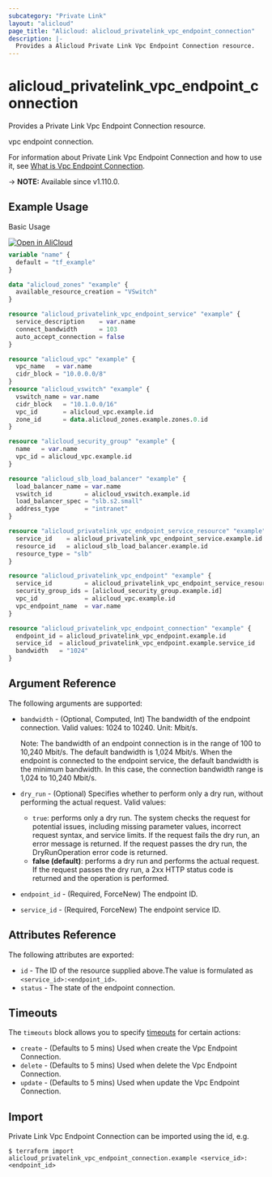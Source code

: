 ```yaml
---
subcategory: "Private Link"
layout: "alicloud"
page_title: "Alicloud: alicloud_privatelink_vpc_endpoint_connection"
description: |-
  Provides a Alicloud Private Link Vpc Endpoint Connection resource.
---
```


# alicloud_privatelink_vpc_endpoint_connection

Provides a Private Link Vpc Endpoint Connection resource.

vpc endpoint connection.

For information about Private Link Vpc Endpoint Connection and how to use it, see [What is Vpc Endpoint Connection](https://www.alibabacloud.com/help/en/privatelink/latest/api-privatelink-2020-04-15-enablevpcendpointzoneconnection).

-> **NOTE:** Available since v1.110.0.

## Example Usage

Basic Usage

<div style="display: block;margin-bottom: 40px;"><div class="oics-button" style="float: right;position: absolute;margin-bottom: 10px;">
  <a href="https://api.aliyun.com/terraform?resource=alicloud_privatelink_vpc_endpoint_connection&exampleId=0847e1ba-7d2d-7ade-4392-292c3d8b7fdae9806382&activeTab=example&spm=docs.r.privatelink_vpc_endpoint_connection.0.0847e1ba7d&intl_lang=EN_US" target="_blank">
    <img alt="Open in AliCloud" src="https://img.alicdn.com/imgextra/i1/O1CN01hjjqXv1uYUlY56FyX_!!6000000006049-55-tps-254-36.svg" style="max-height: 44px; max-width: 100%;">
  </a>
</div></div>

```terraform
variable "name" {
  default = "tf_example"
}

data "alicloud_zones" "example" {
  available_resource_creation = "VSwitch"
}

resource "alicloud_privatelink_vpc_endpoint_service" "example" {
  service_description    = var.name
  connect_bandwidth      = 103
  auto_accept_connection = false
}

resource "alicloud_vpc" "example" {
  vpc_name   = var.name
  cidr_block = "10.0.0.0/8"
}
resource "alicloud_vswitch" "example" {
  vswitch_name = var.name
  cidr_block   = "10.1.0.0/16"
  vpc_id       = alicloud_vpc.example.id
  zone_id      = data.alicloud_zones.example.zones.0.id
}

resource "alicloud_security_group" "example" {
  name   = var.name
  vpc_id = alicloud_vpc.example.id
}

resource "alicloud_slb_load_balancer" "example" {
  load_balancer_name = var.name
  vswitch_id         = alicloud_vswitch.example.id
  load_balancer_spec = "slb.s2.small"
  address_type       = "intranet"
}

resource "alicloud_privatelink_vpc_endpoint_service_resource" "example" {
  service_id    = alicloud_privatelink_vpc_endpoint_service.example.id
  resource_id   = alicloud_slb_load_balancer.example.id
  resource_type = "slb"
}

resource "alicloud_privatelink_vpc_endpoint" "example" {
  service_id         = alicloud_privatelink_vpc_endpoint_service_resource.example.service_id
  security_group_ids = [alicloud_security_group.example.id]
  vpc_id             = alicloud_vpc.example.id
  vpc_endpoint_name  = var.name
}

resource "alicloud_privatelink_vpc_endpoint_connection" "example" {
  endpoint_id = alicloud_privatelink_vpc_endpoint.example.id
  service_id  = alicloud_privatelink_vpc_endpoint.example.service_id
  bandwidth   = "1024"
}
```

## Argument Reference

The following arguments are supported:
* `bandwidth` - (Optional, Computed, Int) The bandwidth of the endpoint connection. Valid values: 1024 to 10240. Unit: Mbit/s.

  Note: The bandwidth of an endpoint connection is in the range of 100 to 10,240 Mbit/s. The default bandwidth is 1,024 Mbit/s. When the endpoint is connected to the endpoint service, the default bandwidth is the minimum bandwidth. In this case, the connection bandwidth range is 1,024 to 10,240 Mbit/s.
* `dry_run` - (Optional) Specifies whether to perform only a dry run, without performing the actual request. Valid values:
  - `true`: performs only a dry run. The system checks the request for potential issues, including missing parameter values, incorrect request syntax, and service limits. If the request fails the dry run, an error message is returned. If the request passes the dry run, the DryRunOperation error code is returned.
  - **false (default)**: performs a dry run and performs the actual request. If the request passes the dry run, a 2xx HTTP status code is returned and the operation is performed.
* `endpoint_id` - (Required, ForceNew) The endpoint ID.
* `service_id` - (Required, ForceNew) The endpoint service ID.

## Attributes Reference

The following attributes are exported:
* `id` - The ID of the resource supplied above.The value is formulated as `<service_id>:<endpoint_id>`.
* `status` - The state of the endpoint connection. 

## Timeouts

The `timeouts` block allows you to specify [timeouts](https://developer.hashicorp.com/terraform/language/resources/syntax#operation-timeouts) for certain actions:
* `create` - (Defaults to 5 mins) Used when create the Vpc Endpoint Connection.
* `delete` - (Defaults to 5 mins) Used when delete the Vpc Endpoint Connection.
* `update` - (Defaults to 5 mins) Used when update the Vpc Endpoint Connection.

## Import

Private Link Vpc Endpoint Connection can be imported using the id, e.g.

```shell
$ terraform import alicloud_privatelink_vpc_endpoint_connection.example <service_id>:<endpoint_id>
```